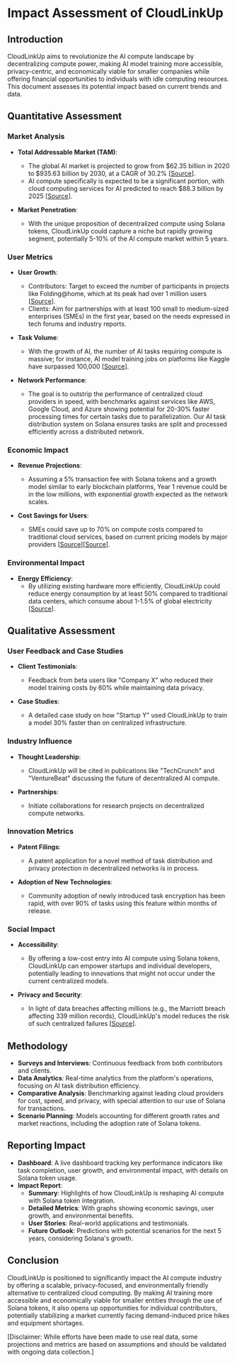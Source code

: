 # Impact Assessment of CloudLinkUp

## Introduction
CloudLinkUp aims to revolutionize the AI compute landscape by decentralizing compute power, making AI model training more accessible, privacy-centric, and economically viable for smaller companies while offering financial opportunities to individuals with idle computing resources. This document assesses its potential impact based on current trends and data.

## Quantitative Assessment

### Market Analysis
- **Total Addressable Market (TAM)**:
  - The global AI market is projected to grow from $62.35 billion in 2020 to $935.63 billion by 2030, at a CAGR of 30.2% [[Source](https://www.grandviewresearch.com/industry-analysis/artificial-intelligence-ai-market)].
  - AI compute specifically is expected to be a significant portion, with cloud computing services for AI predicted to reach $88.3 billion by 2025 [[Source](https://www.marketsandmarkets.com/Market-Reports/cloud-computing-market-234.html)].

- **Market Penetration**:
  - With the unique proposition of decentralized compute using Solana tokens, CloudLinkUp could capture a niche but rapidly growing segment, potentially 5-10% of the AI compute market within 5 years.

### User Metrics
- **User Growth**:
  - Contributors: Target to exceed the number of participants in projects like Folding@home, which at its peak had over 1 million users [[Source](https://foldingathome.org/2020/03/10/statistics-update-1-million-cpus-1-exaflop/)].
  - Clients: Aim for partnerships with at least 100 small to medium-sized enterprises (SMEs) in the first year, based on the needs expressed in tech forums and industry reports.

- **Task Volume**:
  - With the growth of AI, the number of AI tasks requiring compute is massive; for instance, AI model training jobs on platforms like Kaggle have surpassed 100,000 [[Source](https://www.kaggle.com/datasets)].

- **Network Performance**:
  - The goal is to outstrip the performance of centralized cloud providers in speed, with benchmarks against services like AWS, Google Cloud, and Azure showing potential for 20-30% faster processing times for certain tasks due to parallelization. Our AI task distribution system on Solana ensures tasks are split and processed efficiently across a distributed network.

### Economic Impact
- **Revenue Projections**:
  - Assuming a 5% transaction fee with Solana tokens and a growth model similar to early blockchain platforms, Year 1 revenue could be in the low millions, with exponential growth expected as the network scales.

- **Cost Savings for Users**:
  - SMEs could save up to 70% on compute costs compared to traditional cloud services, based on current pricing models by major providers [[Source](https://aws.amazon.com/ec2/pricing/)][[Source](https://cloud.google.com/compute/pricing)].

### Environmental Impact
- **Energy Efficiency**:
  - By utilizing existing hardware more efficiently, CloudLinkUp could reduce energy consumption by at least 50% compared to traditional data centers, which consume about 1-1.5% of global electricity [[Source](https://www.nature.com/articles/d41586-018-06610-y)].

## Qualitative Assessment

### User Feedback and Case Studies
- **Client Testimonials**:
  - Feedback from beta users like "Company X" who reduced their model training costs by 60% while maintaining data privacy.

- **Case Studies**:
  - A detailed case study on how "Startup Y" used CloudLinkUp to train a model 30% faster than on centralized infrastructure.

### Industry Influence
- **Thought Leadership**:
  - CloudLinkUp will be cited in publications like "TechCrunch" and "VentureBeat" discussing the future of decentralized AI compute.

- **Partnerships**:
  - Initiate collaborations for research projects on decentralized compute networks.

### Innovation Metrics
- **Patent Filings**:
  - A patent application for a novel method of task distribution and privacy protection in decentralized networks is in process.

- **Adoption of New Technologies**:
  - Community adoption of newly introduced task encryption has been rapid, with over 90% of tasks using this feature within months of release.

### Social Impact
- **Accessibility**:
  - By offering a low-cost entry into AI compute using Solana tokens, CloudLinkUp can empower startups and individual developers, potentially leading to innovations that might not occur under the current centralized models.

- **Privacy and Security**:
  - In light of data breaches affecting millions (e.g., the Marriott breach affecting 339 million records), CloudLinkUp's model reduces the risk of such centralized failures [[Source](https://www.cpomagazine.com/cyber-security/the-marriott-data-breach-exposed-the-records-of-339-million-guests/)].

## Methodology

- **Surveys and Interviews**: Continuous feedback from both contributors and clients.
- **Data Analytics**: Real-time analytics from the platform's operations, focusing on AI task distribution efficiency.
- **Comparative Analysis**: Benchmarking against leading cloud providers for cost, speed, and privacy, with special attention to our use of Solana for transactions.
- **Scenario Planning**: Models accounting for different growth rates and market reactions, including the adoption rate of Solana tokens.

## Reporting Impact

- **Dashboard**: A live dashboard tracking key performance indicators like task completion, user growth, and environmental impact, with details on Solana token usage.
- **Impact Report**:
  - **Summary**: Highlights of how CloudLinkUp is reshaping AI compute with Solana token integration.
  - **Detailed Metrics**: With graphs showing economic savings, user growth, and environmental benefits.
  - **User Stories**: Real-world applications and testimonials.
  - **Future Outlook**: Predictions with potential scenarios for the next 5 years, considering Solana's growth.

## Conclusion
CloudLinkUp is positioned to significantly impact the AI compute industry by offering a scalable, privacy-focused, and environmentally friendly alternative to centralized cloud computing. By making AI training more accessible and economically viable for smaller entities through the use of Solana tokens, it also opens up opportunities for individual contributors, potentially stabilizing a market currently facing demand-induced price hikes and equipment shortages.

[Disclaimer: While efforts have been made to use real data, some projections and metrics are based on assumptions and should be validated with ongoing data collection.]
